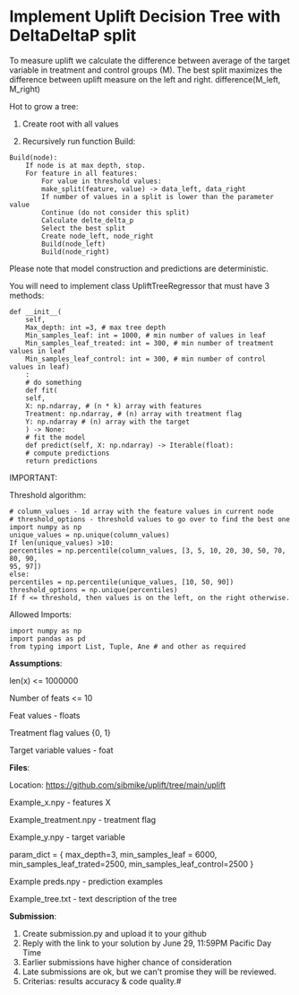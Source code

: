 # Implement Uplift Decision Tree with DeltaDeltaP split

To measure uplift we calculate the difference between average of the target variable in
treatment and control groups (M). The best split maximizes the difference between uplift
measure on the left and right. difference(M_left, M_right)

Hot to grow a tree:

1. Create root with all values

2. Recursively run function Build:

```
Build(node):
    If node is at max depth, stop.
    For feature in all features:
        For value in threshold values:
        make_split(feature, value) -> data_left, data_right
        If number of values in a split is lower than the parameter value
        Continue (do not consider this split)
        Calculate delte_delta_p
        Select the best split
        Create node_left, node_right
        Build(node_left)
        Build(node_right)
```

Please note that model construction and predictions are deterministic.

You will need to implement class UpliftTreeRegressor that must have 3 methods:

```
def __init__(
    self,
    Max_depth: int =3, # max tree depth
    Min_samples_leaf: int = 1000, # min number of values in leaf
    Min_samples_leaf_treated: int = 300, # min number of treatment values in leaf
    Min_samples_leaf_control: int = 300, # min number of control values in leaf)
    :
    # do something
    def fit(
    self,
    X: np.ndarray, # (n * k) array with features
    Treatment: np.ndarray, # (n) array with treatment flag
    Y: np.ndarray # (n) array with the target
    ) -> None:
    # fit the model
    def predict(self, X: np.ndarray) -> Iterable(float):
    # compute predictions
    return predictions
```

IMPORTANT:

Threshold algorithm:

```
# column_values - 1d array with the feature values in current node
# threshold_options - threshold values to go over to find the best one
import numpy as np
unique_values = np.unique(column_values)
If len(unique_values) >10:
percentiles = np.percentile(column_values, [3, 5, 10, 20, 30, 50, 70, 80, 90,
95, 97])
else:
percentiles = np.percentile(unique_values, [10, 50, 90])
threshold_options = np.unique(percentiles)
If f <= threshold, then values is on the left, on the right otherwise.
```

Allowed Imports:

```
import numpy as np
import pandas as pd
from typing import List, Tuple, Ane # and other as required
```

**Assumptions**:

len(x) <= 1000000

Number of feats <= 10

Feat values - floats

Treatment flag values {0, 1}

Target variable values - foat

**Files**:

Location: https://github.com/sibmike/uplift/tree/main/uplift

Example_x.npy - features X

Example_treatment.npy - treatment flag

Example_y.npy - target variable

param_dict = {
max_depth=3,
min_samples_leaf = 6000,
min_samples_leaf_trated=2500,
min_samples_leaf_control=2500
}

Example preds.npy - prediction examples

Example_tree.txt - text description of the tree


**Submission**:
1. Create submission.py and upload it to your github
2. Reply with the link to your solution by June 29, 11:59PM Pacific Day Time
3. Earlier submissions have higher chance of consideration
4. Late submissions are ok, but we can't promise they will be reviewed.
5. Criterias: results accuracy & code quality.#